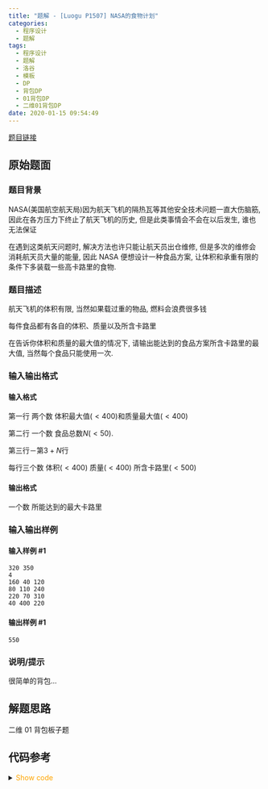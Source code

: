 ```yaml
---
title: "题解 - [Luogu P1507] NASA的食物计划"
categories:
  - 程序设计
  - 题解
tags:
  - 程序设计
  - 题解
  - 洛谷
  - 模板
  - DP
  - 背包DP
  - 01背包DP
  - 二维01背包DP
date: 2020-01-15 09:54:49
---
```


[题目链接](https://www.luogu.com.cn/problem/P1507)

<!-- more -->

## 原始题面

### 题目背景

NASA(美国航空航天局)因为航天飞机的隔热瓦等其他安全技术问题一直大伤脑筋, 因此在各方压力下终止了航天飞机的历史, 但是此类事情会不会在以后发生, 谁也无法保证

在遇到这类航天问题时, 解决方法也许只能让航天员出仓维修, 但是多次的维修会消耗航天员大量的能量, 因此 NASA 便想设计一种食品方案, 让体积和承重有限的条件下多装载一些高卡路里的食物.

### 题目描述

航天飞机的体积有限, 当然如果载过重的物品, 燃料会浪费很多钱

每件食品都有各自的体积、质量以及所含卡路里

在告诉你体积和质量的最大值的情况下, 请输出能达到的食品方案所含卡路里的最大值, 当然每个食品只能使用一次.

### 输入输出格式

#### 输入格式

第一行 两个数 体积最大值($<400$)和质量最大值($<400$)

第二行 一个数 食品总数$N$($<50$).

第三行－第$3+N$行

每行三个数 体积($<400$) 质量($<400$) 所含卡路里($<500$)

#### 输出格式

一个数 所能达到的最大卡路里

### 输入输出样例

#### 输入样例 #1

```input1
320 350
4
160 40 120
80 110 240
220 70 310
40 400 220
```

#### 输出样例 #1

```output1
550
```

### 说明/提示

很简单的背包...

## 解题思路

二维 01 背包板子题

## 代码参考

<details>
<summary><font color='orange'>Show code</font></summary>

```cpp
/*
 * @Author: Tifa
 * @LastEditTime: 2020-01-15 09:54:49
 * @Description:
 */
int f[N][N];
struct Food {
    int v, m, cal;
} a[M];

int main() {
    int v, m, n;
    read(v, m, n);
    _for(i, 1, n) read(a[i].v, a[i].m, a[i].cal);
    _for(i, 1, n) _rfor(j, v, 0) if (j >= a[i].v) _rfor(k, m, 0) if (k >= a[i].m) f[j][k] = max(f[j][k], f[j - a[i].v][k - a[i].m] + a[i].cal);
    print(f[v][m]);
    FastIO::flush();
    return 0;
}
```

</details>
